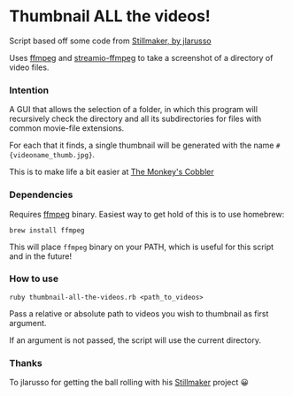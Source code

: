 # Thumbnail ALL the videos!

Script based off some code from [Stillmaker, by jlarusso](https://github.com/jlarusso/Stillmaker)

Uses [ffmpeg](http://www.ffmpeg.org/) and [streamio-ffmpeg](https://github.com/streamio/streamio-ffmpeg) to take a screenshot of a directory of video files.

### Intention
A GUI that allows the selection of a folder, in which this program will recursively check the directory and all its subdirectories for files with common movie-file extensions.

For each that it finds, a single thumbnail will be generated with the name `#{videoname_thumb.jpg}`.

This is to make life a bit easier at [The Monkey's Cobbler](http://www.themonkeyscobbler.com.au)

### Dependencies
Requires [ffmpeg](http://www.ffmpeg.org/) binary. Easiest way to get hold of this is to use homebrew:

    brew install ffmpeg

This will place `ffmpeg` binary on your PATH, which is useful for this script and in the future!

### How to use

    ruby thumbnail-all-the-videos.rb <path_to_videos>

Pass a relative or absolute path to videos you wish to thumbnail as first argument.

If an argument is not passed, the script will use the current directory.

### Thanks
To jlarusso for getting the ball rolling with his [Stillmaker](https://github.com/jlarusso/Stillmaker) project 😀
